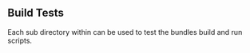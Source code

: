 Build Tests
-----------

Each sub directory within can be used to test the bundles build and run scripts.